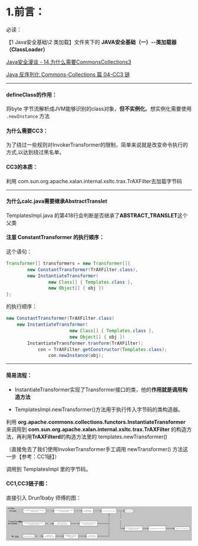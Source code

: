 # **1.前言：**

必读：

【1 Java安全基础\2 类加载】文件夹下的 **JAVA安全基础（一）--类加载器（ClassLoader）**

[Java安全漫谈 - 14.为什么需要CommonsCollections3](https://t.zsxq.com/i6Y7QN7)

[Java 反序列化 Commons-Collections 篇 04-CC3 链](https://drun1baby.github.io/2022/06/20/Java%E5%8F%8D%E5%BA%8F%E5%88%97%E5%8C%96Commons-Collections%E7%AF%8704-CC3%E9%93%BE/)

---

#### defineClass的作用：

将byte 字节流解析成JVM能够识别的class对象，**但不实例化**。想实例化需要使用 `.newInstance` 方法

#### 为什么需要CC3：

为了绕过⼀些规则对InvokerTransformer的限制，简单来说就是改变命令执行的方式,以达到绕过黑名单。

#### CC3的本质：

利用 com.sun.org.apache.xalan.internal.xsltc.trax.TrAXFilter去加载字节码

---

#### 为什么calc.java需要继承**AbstractTranslet**

TemplatesImpl.java 的第418行会判断是否继承了**ABSTRACT_TRANSLET**这个父类



#### 注意 ConstantTransformer 的执行顺序：

这个语句：

```java
Transformer[] transformers = new Transformer[]{
        new ConstantTransformer(TrAXFilter.class),
        new InstantiateTransformer(
                new Class[] { Templates.class },
                new Object[] { obj })
};
```

的执行顺序：

```java
new ConstantTransformer(TrAXFilter.class)
    new InstantiateTransformer(
                        new Class[] { Templates.class },
                        new Object[] { obj })
        InstantiateTransformer.tranform(TrAXFilter);
            con = TrAXFilter.getConstructor(Templates.class);
				con.newInstance(obj);
```

---

#### 简易流程：

- InstantiateTransformer实现了Transformer接⼝的类，他的**作用就是调用构造⽅法**

- TemplatesImpl.newTransformer()方法用于执行传入字节码的类构造器。

利⽤  **org.apache.commons.collections.functors.InstantiateTransformer** 来调⽤到  **com.sun.org.apache.xalan.internal.xsltc.trax.TrAXFilter** 的构造⽅法，再利⽤**TrAXFilterd**的构造⽅法⾥的 templates.newTransformer() 

（直接免去了我们使⽤InvokerTransformer⼿⼯调⽤ newTransformer() ⽅法这⼀步【参考：CC1链】）

调⽤到 TemplatesImpl ⾥的字节码。



#### CC1,CC3链子图：

直接引入 Drun1baby 师傅的图：

![](pic/cc.png)

